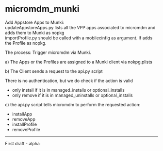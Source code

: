 # micromdm_munki

Add Appstore Apps to Munki:  
updateAppstoreApps.py lists all the VPP apps associated to micromdm and adds them to Munki as nopkg  
importProfile.py should be called with a mobilecinfig as argument. If adds the Profile as nopkg.
 
The process: Trigger micromdm via Munki.

a) The Apps or the Profiles are assigned to a Munki client via nokpg.plists

b) The Client sends a request to the api.py script 

There is no authentication, but we do check if the action is valid 
- only install if it is in managed_installs or optional_installs
- only remove if it is in managed_uninstalls or optional_installs

c) the api.py script tells micromdm to perform the requested action:
  - installApp
  - removeApp
  - installProfile
  - removeProfile
  
  
------

First draft - alpha
